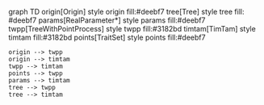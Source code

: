 graph TD
    origin[Origin]
    style origin fill:#deebf7
    tree[Tree]
    style tree fill: #deebf7
    params[RealParameter*]
    style params fill:#deebf7
    twpp[TreeWithPointProcess]
    style twpp fill:#3182bd
    timtam[TimTam]
    style timtam fill:#3182bd
    points[TraitSet]
    style points fill:#deebf7

    origin --> twpp
    origin --> timtam
    twpp --> timtam
    points --> twpp
    params --> timtam
    tree --> twpp
    tree --> timtam
